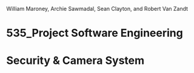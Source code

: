 William Maroney,
Archie Sawmadal,
Sean Clayton, and
Robert Van Zandt

# 535_Project Software Engineering
# Security & Camera System
